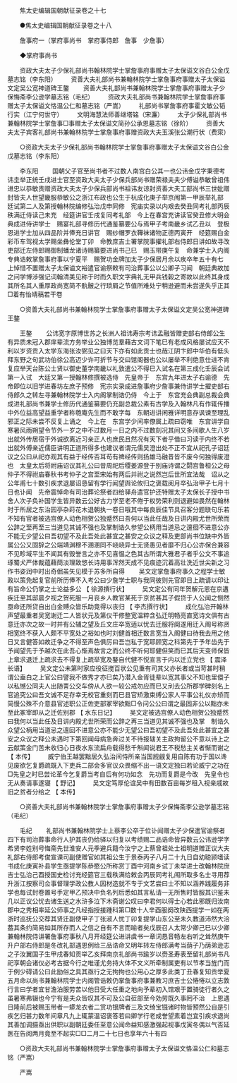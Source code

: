 <!-- { "loadSidebar": true } -->

　　焦太史编辑国朝献征录卷之十七 

　　●焦太史编辑国朝献征录卷之十八 

　　詹事府一（掌府事尚书　掌府事侍郎　詹事　少詹事） 

　　◆掌府事尚书 

　　资政大夫太子少保礼部尚书翰林院学士掌詹事府事赠太子太保谥文谷白公金戊墓志铭（李东阳） 
　　资善大夫礼部尚书兼翰林院学士掌詹事府事赠太子太保谥文定吴公宽神道碑王鏊 
　　资善大夫礼部尚书兼翰林院学士掌詹事府事赠太子少保悔斋李公逊学墓志铭（毛纪） 
　　资政大夫礼部尚书兼翰林院学士掌詹事府事赠太子太保谥文恪温公仁和墓志铭（严嵩） 
　　礼部尚书掌詹事府事霍文敏公韬行实（江宁何世守） 
　　文明海慧法师善继塔铭（宋濂） 
　　太子少保礼部尚书兼翰林院学士掌詹事□事赠太子太保谥文简孙公承恩墓志铭（徐阶） 
　　资善大夫太子宾客礼部尚书兼翰林院学士掌詹事府事赠资政大夫玉溪张公潮行状（费寀） 

　　○资政大夫太子少保礼部尚书翰林院学士掌詹事府事赠太子太保谥文谷白公金戊墓志铭（李东阳） 

　　李东阳 
　　国朝父子官至尚书者不过数人南宫白公其一也公讳金戊字秉德考讳圭举正统壬戌进士官至资政大夫太子少保兵部尚书赠荣禄夫夫少傅谥恭敏曾祖伟进忠以恭敏贵赠资政大夫太子少保兵部尚书祖讳友谅封资善大夫工部尚书三世妣赠封皆夫人世望畿服恭敏公之浙江布政也公生于杭成化庚子举京闱第一甲辰举礼部　廷试第二人及第授翰林院编修弘治戊申同修　宪庙实录以内艰去癸丑同考礼部丙辰秩满迁侍读己未充　经筵讲官壬戌复同考礼部　今上在春宫充讲读官癸丑修大明会典成进侍讲学士　赐宴礼部寻修历代通鉴纂要公与焉甲子考南畿乡试乙丑以　登极恩进学士加从四品阶并俸充日讲官　赐纱帽罗衣鞾袜诸物正德丙寅开　经筵赐白金彩币车驾视太学赐坐彝伦堂丁卯　命教庶吉士署掌院事擢礼部右侍郎日讲如故寻改吏部迁左侍郎赐御制蟠龙诸诗赐纂要进尚书己巳　赐玉带庚午复　命兼学士入内阁专典诰敕掌詹事府事以宁夏平　赐贺功金牌加太子少保居月余以疾卒年五十有七　上悼惜不置赠太子太保谥文裕遣官谕祭敕有司治葬事公以公卿子习闻　朝廷典故加之问学博涉强记词翰清美见称于时而久职文字典礼无甲兵钱榖之寄故以此终其身成其所名其人重厚政尚宽简不骫骳之行琐屑之节值所难处宁稍逊避而未尝遂失乎正其□着有怡靖稿若干卷 

　　○资善大夫礼部尚书兼翰林院学士掌詹事府事赠太子太保谥文定吴公宽神道碑王鏊 

　　王鏊 
　　公讳宽字原博世苏之长洲人祖讳寿宗考讳孟融皆赠吏部右侍郎公生有异质未冠入郡庠辈流方务举业公独博览羣藉古文词下笔巳有老成风格屡试应天不利以岁资贡入太学东海张汝弼见之曰天下亦有如此贡士也哉江阴卞郎中华伯有低头拜东野之句武功伯徐公高迈少许可折节与交曰馆阁器也公以屡举不利绝意仕进不肯复应举天台陈公士贤以御史董学南畿以礼敦遣公不得巳入试名在第三成化壬辰会试第一入试　大廷又第一授翰林修撰被选侍　先皇帝于　东宫九年进太子右谕德　先帝即位以旧学进春坊左庶子预修　宪宗实录成进詹事府少詹事兼侍讲学士擢吏部右侍郎久之转左寻兼翰林院学士入内阁掌制诰仍侍　今上于　东宫充会典副总裁会典成进礼部尚书兼学士修历代通鉴纂要仍充副总裁公素有古学及入翰林凡有作辄传播中外位益高望益重学者称匏庵先生而不敢字每　东朝进讲闲雅详明意存讽谏至理乱邪正之际未尝不反复上诵之　今上在　东宫学少间率僚属上疏曰窃唯　东宫讲学自寒暑风雨朔望令节外一岁之中不过数月一日之内不过数刻况其间又多间歇人生八岁出就外传居宿于外诚欲离近习亲正人也庶民且然况有天下者乎借曰习读于内终不若出就外傅亲近儒臣讲明正道所得多也建议者谓元儒吴澄出处不正不宜从祀孔子诏廷议之公曰从祀亦观其有益于经传否耳苟有禆经传则扬雄马融昔皆不废今何独得废澄也　太皇太后将祔庙诏议其礼公曰昔周祀后稷姜源登于别庙诗谓之閟宫鲁桓公之母仲子不得祔庙春秋书考仲子之宫至宋始有两后并祔之说然岂后世所宜法哉　诏从之公年甫七十数引疾求退屡诏恳留有学行闻望舆论攸归之褒载阅月卒弘治甲子七月十日也讣闻　先帝震悼命有司治葬论祭者四给驿舟遣官护还特赠太子太保长子授中书舍人次子奂补国学生皆异数云公好古力学至老不倦于权势荣利则退避如畏然在翰林时于所居之东治园亭杂莳花木退朝执一卷日哦其中每良辰佳节具召客分题联句乐若不知有官者被选宫僚人动色相贺公独蹙然曰吾何以当此任哉及日讲内殿尤世所荣而公辞之至再至三当道见其诚不强也及掌制诰久参望公柄用当道忌之邅徊不进意公亦不能无少望公曰吾初望不及此吾处此甚宜之甚安之众议之释及吏部尚书位缺中外皆属公公又固辞之公端靖渊穆不溷溷同不峣峣异士无贤愚见者靡不归心公亦保合兼容不见畛域平生不闻其有毁誉言之亦不见喜愠之色其古所谓大雅君子者乎公文不事追琢蜀犬严体裁蕴藉蕳淡理致悠长诗用事浑然天成不见痕迹沉着高壮洗近世尖新之习作书姿润中时出奇倔虽矢见模于苏多所自得 
　　吴文定掌詹事府事久之程学士敏政以策免起复官前所历俸不入考公曰少詹学士职与我同彼则先官即日上疏请以印让有旨命公仍掌之士论益多公 【 徐源撰行状】 
　　吴文定公有同年贺解元恩在京遘疾迁至其邸晨夕视之贺死服一月丧乡人教官某死于京贫甚其子假贷于人公闻之恻然亟命还所贷自出白金赙众皆乐助竟得以丧归 【 李杰撰行状】 
　　成化弘治开翰林声望最重者吴宽谢迁二人皆状元及第仪干修整宽温粹含弘迁明畅亮直宽诗文俱有古意迁亦次之故一时并有公辅之望及丘文庄卒宽适以忧去迁服将阕遂用迁入阁号称贤相宽终不获入人颇不平宽处之裕如也时刘健首相迁数言宽当入阁健曰待我去用之他日又言健答如故迁争之不得至声色俱厉曰吾岂私于宽耶顾宽之科第先于予年齿先于予闻望先于予越次在此吾心惭焉故言之而公终不听何耶健但笑而巳其后天变师保皆上章求退迁上疏求去不得复上疏举宽及鏊自代健不悦宣言于内以迁立党也 
【 震泽长语】 
　　吴文定公未第时家应役征搅百状公见重有司其父亦长者或当苛甚时稍谓公盍白之上官公曰譬我不做秀才亦巳矣乃潜入金胥徒辈以宽其事父不知也里儇子以私憾公同夫人出随詈公交车傍从人欲一较公戒勿应而巳又刓去公所郡学碑刻名上官追究公曰吾文诚不足存幸无校官重刻而巳县官矫激束缚公家人平事公礼仪亦矫而简慢公殊不介意县官述职公正佐吏部冢宰欲黜□令问公公曰谓之最固非公以黜亦未至此冢宰即从之迁佐别郡 
【 水东日记】 
　　吴文定被选宫僚人动色相贺公独蹙然曰我何以当此任及日讲内殿尤世所荣而公辞之再三当道见其诚不强也及掌　制诰久众望公柄用当道忌之邅回不进意公亦不能少无望公曰吾初望不及此吾处此甚宜之甚安之众议之释公未遇时下第回闻母病急奔过关不待报辖关主政拘留公不意以诗上之云献策金门苦未收归心日夜水东流扁舟载得愁千斛闻说君王不税愁主关者惭而谢之 
【 本传】 
　　威宁伯王越罢黜居久弘治间恃所亲当国觊觎复用自陈有功于国以谗见废欲乞复爵疏既入下吏兵二部会多官议众畏缩不出一语文定独曰若论威宁之功在□先皇之时巳尝论革今乞复爵当考自后有何功如念　先功而复爵是今改　先皇令也无从奏请事遂寝 
【 野记】 
　　吴文定笃厚伦谊吴中有田数百亩每岁租入视亲戚故旧之贫者分给之 【 本传】 

　　○资善大夫礼部尚书兼翰林院学士掌詹事府事赠太子少保悔斋李公逊学墓志铭（毛纪） 

　　毛纪 
　　礼部尚书兼翰林院学士上蔡李公卒于位讣闻赠太子少保遣官谕祭者四下有司治葬事命行人护其丧仍给驿以归复以考绩赐二品诰命皆异数云公讳逊学字希贤李姓别号悔斋先世淮安人元季避兵籍今汝宁之上蔡曾祖处士祖明道赠正议大夫礼部右侍郎考俊宣课司副使赠官如其祖公生于景泰丙子八月二十九日自幼聪颕嗜读书成化庚寅补县学生亟提学陈恭愍公所称赏丁酉中河南乡试丁未举进士改翰林院庶吉士弘治己酉授国史检讨充经筵官三载秩满给敕会丙辰同考礼闱所取多名士寻用荐升浙江按察司佥事督理学政公教人因材造就不专于文艺尝曰士不知以涵养践履务非学也每试封卷置号手定甲乙预决中负名列后悉如其言私请一无所售时皆服其识鉴未几以正议公忧去诸生送之水浒多泣下木斋谢公叹曰李君何以得士心若此邪既归汝南郡中之秀相率延公师事之凡经指授接踵科第□数十人辛酉服阕改陕西提学一如在两浙时巡抚公交荐其贤迁副使甲子丁张淑人忧丁卯复提学山东公至未久教道沛然大洽葢其条约简易如其所存而人之信之自有不言而喻者矣戊辰召人太常少卿己巳以少卿兼翰林院侍讲署詹事府事秋八月开经筵公进讲虞书一章词恳音畅左右听之耸然庚午升户部右侍郎是冬改礼部遇恩例给三品诰命又明年转左侍郎满考当荫子乃荫弟逊志之子汝翼国子生甲戌春知贡举乙亥拜南京礼部尚书踰岁以赍圣寿表至留礼部尚书凡祀享朝会诸仪必考古据今行之唯谨尤务持大体不文义所牵制属吏有以节孝当旌门而于例少碍请公曰此励俗之具其亟行之无拘拘也公用心之厚多此类丁丑春复知贡举夏五月命以尚书兼翰林院学士内阁管诰敕仍掌詹事府事兼教习庶吉士公惓惓以立志敦行言曰学者宜甘澹泊服劳苦以他日受大任重之地向予辈初入馆艰于置骑徒行者久之虽暑寒弗辍也今宁有是夫众皆叹其不可及公自莅部至今効劳既久事罔不治　上恩遇日隆前后被赐玉带者一蟒龙衣者二赏功银牌者三及文绮宝镪诸时物皆预然公自是引疾乞归甚力数年间章凡九上辄蒙温诏褒答若曰卿学行老成誉望素着岂宜引疾求退尚其善加调摄亟出供职以副朝廷委任至意公闻命益知感激强起视事戊寅冬偶以气否延医在告阅两月竟至不起实□□二月二十七日也享年六十有四 

　　○资政大夫礼部尚书兼翰林院学士掌詹事府事赠太子太保谥文恪温公仁和墓志铭（严嵩） 

　　严嵩 
